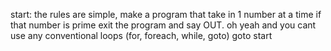 start:
	the rules are simple, make a program that take in 1 number at a time
	if that number is prime exit the program and say OUT.
	oh yeah and you cant use any conventional loops (for, foreach, while, goto)
goto start
